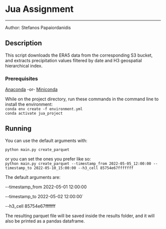 # Jua Assignment

---
Author: Stefanos Papaiordanidis

## Description
This script downloads the ERA5 data from the 
corresponding S3 bucket, and extracts precipitation 
values filtered by date and H3 geospatial 
hierarchical index.  

### Prerequisites
[Anaconda](https://conda.io/projects/conda/en/latest/user-guide/install/download.html)
-or- [Miniconda](https://conda.io/projects/conda/en/latest/user-guide/install/download.html)

While on the project directory, run these commands in the command line to install the environment:\
`conda env create -f environment.yml`\
`conda activate jua_project`

## Running
You can use the default arguments with:

`python main.py create_parquet`

or you can set the ones you prefer like so:\
`python main.py create_parquet --timestamp_from 2022-05-05_12:00:00 --timestamp_to 2022-05-10_15:00:00 --h3_cell 85754e67fffffff`

The default arguments are:

--timestamp_from 2022-05-01 12:00:00

--timestamp_to 2022-05-02 12:00:00`

--h3_cell 85754e67fffffff

The resulting parquet file will be saved inside the results folder, and it will also be printed as a pandas dataframe.

